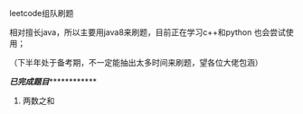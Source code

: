 leetcode组队刷题

  相对擅长java，所以主要用java8来刷题，目前正在学习c++和python 也会尝试使用；
  
  （下半年处于备考期，不一定能抽出太多时间来刷题，望各位大佬包涵）
  
*************************已完成题目*************************************
  
  1. 两数之和











